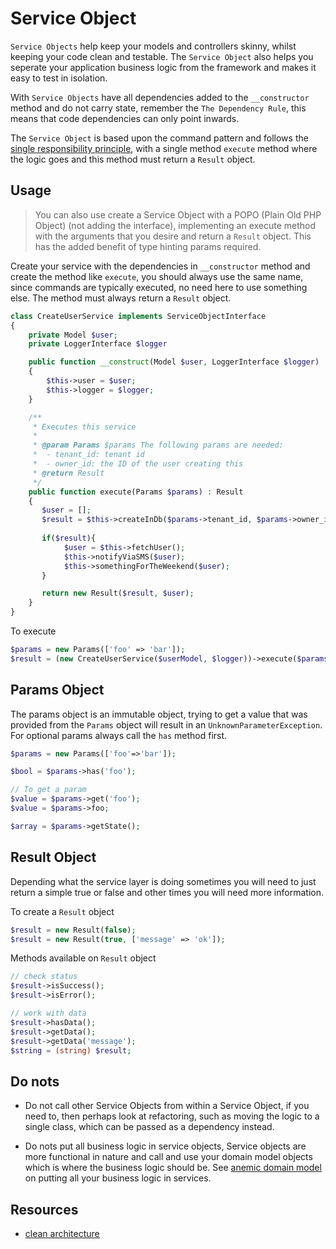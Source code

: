 # Service Object

`Service Objects` help keep your models and controllers skinny, whilst keeping your code clean and testable. The `Service Object` also helps you
seperate your application business logic from the framework and makes it easy to test in isolation.

With `Service Objects` have all dependencies added to the `__constructor` method and do not carry state, remember the `The Dependency Rule`, this means that code dependencies can only point inwards.

The `Service Object` is based upon the command pattern and follows the [single responsibility principle](https://en.wikipedia.org/wiki/Single-responsibility_principle), with a single method  `execute` method where the logic goes and this method must return a `Result` object.

## Usage

> You can also use create a Service Object with a POPO (Plain Old PHP Object) (not adding the interface), implementing an execute method with the arguments that you desire and return a `Result` object. This has the added benefit of type hinting params required.

Create your service with the dependencies in `__constructor` method and create the method like `execute`, you should always use the same name, since commands are typically executed, no need here to use something else. The method must always return a `Result` object.

```php
class CreateUserService implements ServiceObjectInterface
{
    private Model $user; 
    private LoggerInterface $logger

    public function __construct(Model $user, LoggerInterface $logger) 
    {
        $this->user = $user;
        $this->logger = $logger;
    } 

    /**
     * Executes this service
     *
     * @param Params $params The following params are needed:
     *  - tenant_id: tenant id
     *  - owner_id: the ID of the user creating this
     * @return Result
     */
    public function execute(Params $params) : Result
    {
       $user = [];
       $result = $this->createInDb($params->tenant_id, $params->owner_id);
    
       if($result){
            $user = $this->fetchUser();
            $this->notifyViaSMS($user);
            $this->somethingForTheWeekend($user);
       }

       return new Result($result, $user);
    }
}
```

To execute

```php
$params = new Params(['foo' => 'bar']);
$result = (new CreateUserService($userModel, $logger))->execute($params);
```

## Params Object

The params object is an immutable object, trying to get a value that was provided from the `Params` object will result in an `UnknownParameterException`. For optional params always call the `has` method first.

```php
$params = new Params(['foo'=>'bar']);

$bool = $params->has('foo');

// To get a param
$value = $params->get('foo');
$value = $params->foo; 

$array = $params->getState();
```

## Result Object

Depending what the service layer is doing sometimes you will need to just return a simple true or false and other times you will need more information.

To create a  `Result` object

```php
$result = new Result(false);
$result = new Result(true, ['message' => 'ok']);
```

Methods available on `Result` object

```php
// check status
$result->isSuccess();
$result->isError();

// work with data
$result->hasData();
$result->getData();
$result->getData('message');
$string = (string) $result;
```

## Do nots

- Do not call other Service Objects from within a Service Object, if you need to, then perhaps look at refactoring, such as moving the logic to a single class, which can be passed as a dependency instead.

- Do nots put all business logic in service objects, Service objects are more functional in nature and call and use your domain model objects which is where the business logic should be. See [anemic domain model](https://martinfowler.com/bliki/AnemicDomainModel.html) on putting all your business logic in services.

## Resources

- [clean architecture](https://blog.cleancoder.com/uncle-bob/2012/08/13/the-clean-architecture.html)

